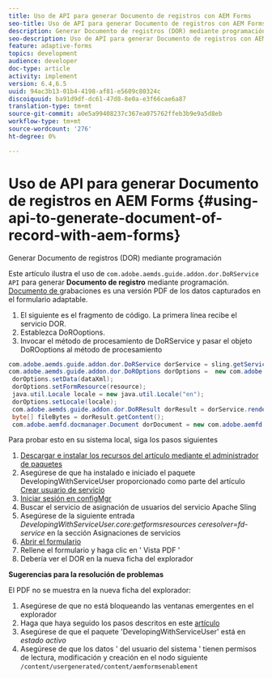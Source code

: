 ```yaml
---
title: Uso de API para generar Documento de registros con AEM Forms
seo-title: Uso de API para generar Documento de registros con AEM Forms
description: Generar Documento de registros (DOR) mediante programación
seo-description: Uso de API para generar Documento de registros con AEM Forms
feature: adaptive-forms
topics: development
audience: developer
doc-type: article
activity: implement
version: 6.4,6.5
uuid: 94ac3b13-01b4-4198-af81-e5609c80324c
discoiquuid: ba91d9df-dc61-47d8-8e0a-e3f66cae6a87
translation-type: tm+mt
source-git-commit: a0e5a99408237c367ea075762ffeb3b9e9a5d8eb
workflow-type: tm+mt
source-wordcount: '276'
ht-degree: 0%

---
```



# Uso de API para generar Documento de registros en AEM Forms {#using-api-to-generate-document-of-record-with-aem-forms}

Generar Documento de registros (DOR) mediante programación

Este artículo ilustra el uso de `com.adobe.aemds.guide.addon.dor.DoRService API` para generar **Documento de registro** mediante programación. [Documento de ](https://docs.adobe.com/content/help/en/experience-manager-65/forms/adaptive-forms-advanced-authoring/generate-document-of-record-for-non-xfa-based-adaptive-forms.html) grabaciones es una versión PDF de los datos capturados en el formulario adaptable.

1. El siguiente es el fragmento de código. La primera línea recibe el servicio DOR.
1. Establezca DoROoptions.
1. Invocar el método de procesamiento de DoRService y pasar el objeto DoROoptions al método de procesamiento

```java
com.adobe.aemds.guide.addon.dor.DoRService dorService = sling.getService(com.adobe.aemds.guide.addon.dor.DoRService.class);
com.adobe.aemds.guide.addon.dor.DoROptions dorOptions =  new com.adobe.aemds.guide.addon.dor.DoROptions();
 dorOptions.setData(dataXml);
 dorOptions.setFormResource(resource);
 java.util.Locale locale = new java.util.Locale("en");
 dorOptions.setLocale(locale);
 com.adobe.aemds.guide.addon.dor.DoRResult dorResult = dorService.render(dorOptions);
 byte[] fileBytes = dorResult.getContent();
 com.adobe.aemfd.docmanager.Document dorDocument = new com.adobe.aemfd.docmanager.Document(fileBytes);
```

Para probar esto en su sistema local, siga los pasos siguientes

1. [Descargar e instalar los recursos del artículo mediante el administrador de paquetes](assets/dor-with-api.zip)
1. Asegúrese de que ha instalado e iniciado el paquete DevelopingWithServiceUser proporcionado como parte del artículo [Crear usuario de servicio](service-user-tutorial-develop.md)
1. [Iniciar sesión en configMgr](http://localhost:4502/system/console/configMgr)
1. Buscar el servicio de asignación de usuarios del servicio Apache Sling
1. Asegúrese de la siguiente entrada _DevelopingWithServiceUser.core:getformsresources ceresolver=fd-service_ en la sección Asignaciones de servicios
1. [Abrir el formulario](http://localhost:4502/content/dam/formsanddocuments/sandbox/1201-borrower-payments/jcr:content?wcmmode=disabled)
1. Rellene el formulario y haga clic en &#39; Vista PDF &#39;
1. Debería ver el DOR en la nueva ficha del explorador


**Sugerencias para la resolución de problemas**

El PDF no se muestra en la nueva ficha del explorador:

1. Asegúrese de que no está bloqueando las ventanas emergentes en el explorador
1. Haga que haya seguido los pasos descritos en este [artículo](service-user-tutorial-develop.md)
1. Asegúrese de que el paquete &#39;DevelopingWithServiceUser&#39; está en *estado activo*
1. Asegúrese de que los datos &#39; del usuario del sistema &#39; tienen permisos de lectura, modificación y creación en el nodo siguiente `/content/usergenerated/content/aemformsenablement`

